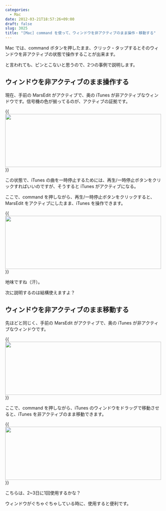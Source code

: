 ```yaml
---
categories:
  - Mac
date: 2012-03-21T18:57:26+09:00
draft: false
slug: 3025
title: "[Mac] command を使って、ウィンドウを非アクティブのまま操作・移動する"
---
```


Mac では、command ボタンを押したまま、クリック・タップするとそのウィンドウを非アクティブの状態で操作することが出来ます。

と言われても、ピンとこないと思うので、2つの事例で説明します。

## ウィンドウを非アクティブのまま操作する

現在、手前の MarsEdit がアクティブで、奥の iTunes が非アクティブなウィンドウです。信号機の色が揃ってるのが、アクティブの証拠です。

{{<img alt="" src="/images/2012/03/3025_1.png" width="500" height="170">}}

この状態で、iTunes の曲を一時停止するためには、再生/一時停止ボタンをクリックすればいいのですが、そうすると iTunes がアクティブになる。

ここで、command を押しながら、再生/一時停止ボタンをクリックすると、MarsEdit をアクティブにしたまま、iTunes を操作できます。

{{<img alt="" src="/images/2012/03/3025_2.png" width="500" height="170">}}

地味ですね（汗）。

次に説明するのは結構使えますよ？

## ウィンドウを非アクティブのまま移動する

先ほどと同じく、手前の MarsEdit がアクティブで、奥の iTunes が非アクティブなウィンドウです。

{{<img alt="" src="/images/2012/03/3025_1.png" width="500" height="170">}}

ここで、command を押しながら、iTunes のウィンドウをドラッグで移動させると、iTunes を非アクティブのまま移動できます。

{{<img alt="" src="/images/2012/03/3025_4.png" width="500" height="170">}}

こちらは、2~3日に1回使用するかな？

ウィンドウがぐちゃぐちゃしている時に、使用すると便利です。
